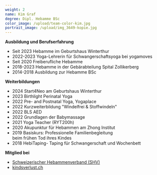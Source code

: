 ```yaml
---
weight: 2
name: Kim Graf
degree: Dipl. Hebamme BSc
color_image: /upload/team-color-kim.jpg
portrait_image: /upload/img_3649-kopie.jpg
---
```

**Ausbildung und Berufserfahrung**

* Seit 2023 Hebamme im Geburtshaus Winterthur
* 2022-2023 Yoga-Lehrerin für Schwangerschaftsyoga bei yogamoves
* Seit 2020 Freiberufliche Hebamme
* 2018-2023 Hebamme in der Gebärabteilung Spital Zollikerberg
* 2014-2018 Ausbildung zur Hebamme BSc

**Weiterbildungen**

* 2024 Start4Neo am Geburtshaus Winterthur
* 2023 Birthlight Perinatal Yoga 
* 2022 Pre- and Postnatal Yoga, Yogaplace
* 2022 Kurzweiterbildung "Windelfrei & Stoffwindeln"
* 2022 BLS AED
* 2022 Grundlagen der Babymassage
* 2021 Yoga Teacher (RYT200h)
* 2020 Akupunktur für Hebammen am Zhong Institut
* 2019 Basiskurs: Professionelle Familienbegleitung\
  beim frühen Tod ihres Kindes
* 2018 HebiTaping- Taping für Schwangerschaft und Wochenbett

**Mitglied bei**

* [Schweizerischer Hebammenverband (SHV)](https://www.hebamme.ch "https\://www.hebamme.ch")
* [kindsverlust.ch](https://www.kindsverlust.ch)